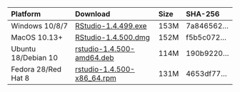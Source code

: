 
| Platform            | Download                                                                                                                                                              | Size | SHA-256                                                                                                              |
| :------------------ | :-------------------------------------------------------------------------------------------------------------------------------------------------------------------- | :--- | :------------------------------------------------------------------------------------------------------------------- |
| Windows 10/8/7      | <a href="https://s3.amazonaws.com/rstudio-ide-build/desktop/windows/RStudio-1.4.499.exe"><i class="fa fa-download"></i> RStudio-1.4.499.exe</a>                       | 153M | <span class="sha256" data-sha256="7a846562ac910f59a3f192e6ad908c9c1e7d958cccc654e5351f46093eb972a4">7a846562…</span> |
| MacOS 10.13+        | <a href="https://s3.amazonaws.com/rstudio-ide-build/desktop/macos/RStudio-1.4.500.dmg"><i class="fa fa-download"></i> RStudio-1.4.500.dmg</a>                         | 152M | <span class="sha256" data-sha256="f5b5c072727fc364fe06823e908974f535c640c1e7d54fb93c0f80033b2eff95">f5b5c072…</span> |
| Ubuntu 18/Debian 10 | <a href="https://s3.amazonaws.com/rstudio-ide-build/desktop/bionic/amd64/rstudio-1.4.500-amd64.deb"><i class="fa fa-download"></i> rstudio-1.4.500-amd64.deb</a>      | 114M | <span class="sha256" data-sha256="190b92208f8ebc456e8e3511a90f7a02476a0e7d6fd41a837e17448102668601">190b9220…</span> |
| Fedora 28/Red Hat 8 | <a href="https://s3.amazonaws.com/rstudio-ide-build/desktop/centos8/x86_64/rstudio-1.4.500-x86_64.rpm"><i class="fa fa-download"></i> rstudio-1.4.500-x86\_64.rpm</a> | 131M | <span class="sha256" data-sha256="4653df77d1276a4f82d5dc06ea337f4e0cf95be6eca69fa28f068f14a56ef860">4653df77…</span> |
